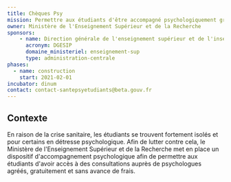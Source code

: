 ```yaml
---
title: Chèques Psy 
mission: Permettre aux étudiants d'être accompagné psychologiquement gratuitement et sans avance de frais
owner: Ministère de l'Enseignement Supérieur et de la Recherche 
sponsors: 
    - name: Direction générale de l'enseignement supérieur et de l'insertion professionnelle
      acronym: DGESIP
      domaine_ministeriel: enseignement-sup
      type: administration-centrale
phases:
  - name: construction
    start: 2021-02-01
incubator: dinum
contact: contact-santepsyetudiants@beta.gouv.fr 
---
```


## Contexte

En raison de la crise sanitaire, les étudiants se trouvent fortement isolés et pour certains en détresse psychologique. Afin de lutter contre cela, le Ministère de l'Enseignement Supérieur et de la Recherche met en place un dispositif d'accompagnement psychologique afin de permettre aux étudiants d'avoir accès à des consultations auprès de psychologues agréés, gratuitement et sans avance de frais.  

